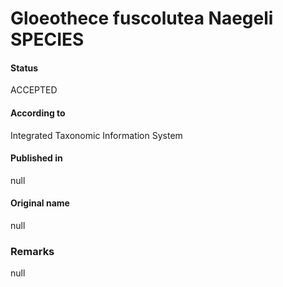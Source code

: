 # Gloeothece fuscolutea Naegeli SPECIES

#### Status
ACCEPTED

#### According to
Integrated Taxonomic Information System

#### Published in
null

#### Original name
null

### Remarks
null